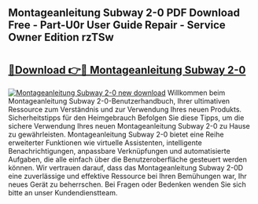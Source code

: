 ## Montageanleitung Subway 2-0 PDF Download Free - Part-U0r User Guide Repair - Service Owner Edition rzTSw

# <h2><a href="http://df7g383.blite.top/?on=Montageanleitung+Subway+2-0">🔗Download 👉🔴 Montageanleitung Subway 2-0</a></h2>

[![Montageanleitung Subway 2-0 new download](https://i.imgur.com/lujVjoI.png)](http://df7g383.blite.top/?on=Montageanleitung+Subway+2-0)
Willkommen beim Montageanleitung Subway 2-0-Benutzerhandbuch, Ihrer ultimativen Ressource zum Verständnis und zur Verwendung Ihres neuen Produkts. Sicherheitstipps für den Heimgebrauch Befolgen Sie diese Tipps, um die sichere Verwendung Ihres neuen Montageanleitung Subway 2-0 zu Hause zu gewährleisten. Montageanleitung Subway 2-0 bietet eine Reihe erweiterter Funktionen wie virtuelle Assistenten, intelligente Benachrichtigungen, anpassbare Verknüpfungen und automatisierte Aufgaben, die alle einfach über die Benutzeroberfläche gesteuert werden können. Wir vertrauen darauf, dass das Montageanleitung Subway 2-0D eine zuverlässige und effektive Ressource bei Ihren Bemühungen war, Ihr neues Gerät zu beherrschen. Bei Fragen oder Bedenken wenden Sie sich bitte an unser Kundendienstteam.
